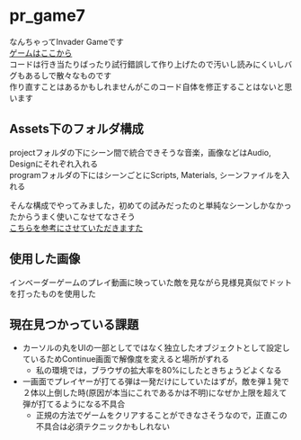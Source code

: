 # pr_game7

なんちゃってInvader Gameです  
[ゲームはここから](https://fukuyaman.github.io/build_pr7/)  
コードは行き当たりばったり試行錯誤して作り上げたので汚いし読みにくいしバグもあるしで散々なものです  
作り直すことはあるかもしれませんがこのコード自体を修正することはないと思います

## Assets下のフォルダ構成

projectフォルダの下にシーン間で統合できそうな音楽，画像などはAudio, Designにそれぞれ入れる  
programフォルダの下にはシーンごとにScripts, Materials, シーンファイルを入れる

そんな構成でやってみました，初めての試みだったのと単純なシーンしかなかったからうまく使いこなせてなさそう  
[こちらを参考にさせていただきますた](https://r-ngtm.hatenablog.com/entry/2017/12/19/225951)

## 使用した画像

インベーダーゲームのプレイ動画に映っていた敵を見ながら見様見真似でドットを打ったものを使用した

## 現在見つかっている課題

- カーソルの丸をUIの一部としてではなく独立したオブジェクトとして設定しているためContinue画面で解像度を変えると場所がずれる
    - 私の環境では，ブラウザの拡大率を80%にしたときちょうどよくなる
- 一画面でプレイヤーが打てる弾は一発だけにしていたはずが，敵を弾１発で２体以上倒した時(原因が本当にこれであるかは不明)になぜか上限を超えて弾が打てるようになる不具合
    - 正規の方法でゲームをクリアすることができなさそうなので，正直この不具合は必須テクニックかもしれない
